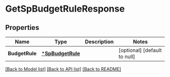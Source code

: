 # GetSpBudgetRuleResponse

## Properties
Name | Type | Description | Notes
------------ | ------------- | ------------- | -------------
**BudgetRule** | [***SpBudgetRule**](SPBudgetRule.md) |  | [optional] [default to null]

[[Back to Model list]](../README.md#documentation-for-models) [[Back to API list]](../README.md#documentation-for-api-endpoints) [[Back to README]](../README.md)

